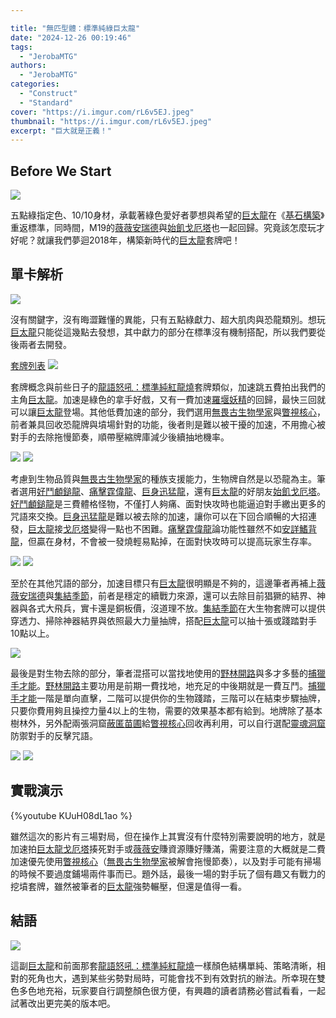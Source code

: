 ```yaml
---

title: "無匹型體：標準純綠巨太龍"
date: "2024-12-26 00:19:46"
tags:
  - "JerobaMTG"
authors:
  - "JerobaMTG"
categories:
  - "Construct"
  - "Standard"
cover: "https://i.imgur.com/rL6v5EJ.jpeg"
thumbnail: "https://i.imgur.com/rL6v5EJ.jpeg"
excerpt: "巨大就是正義！"
---
```


## Before We Start

![](https://i.imgur.com/rL6v5EJ.jpeg)

五點綠指定色、10/10身材，承載著綠色愛好者夢想與希望的[巨太龍](https://scryfall.com/card/m19/185/gigantosaurus)在《[基石構築](https://scryfall.com/sets/fdn?as=grid&order=set)》重返標準，同時間，M19的[薇薇安瑞德](https://scryfall.com/card/fdn/234/vivien-reid)與[始飢戈厄塔](https://scryfall.com/card/fdn/222/ghalta-primal-hunger)也一起回歸。究竟該怎麼玩才好呢？就讓我們夢迴2018年，構築新時代的[巨太龍](https://scryfall.com/card/m19/185/gigantosaurus)套牌吧！


## 單卡解析

![](https://i.imgur.com/tjVCgRw.png)

沒有關鍵字，沒有晦澀難懂的異能，只有五點綠獻力、超大肌肉與恐龍類別。想玩[巨太龍](https://scryfall.com/card/m19/185/gigantosaurus)只能從這幾點去發想，其中獻力的部分在標準沒有機制搭配，所以我們要從後兩者去開發。

[套牌列表](https://www.mtggoldfish.com/deck/6818769#paper)
![](https://i.imgur.com/qsHxZyf.png)

套牌概念與前些日子的[龍語怒吼：標準純紅龍燒](https://guildmagesforum.tw/Standard-Red-Dragon-Wins/)套牌類似，加速跳五費拍出我們的主角[巨太龍](https://scryfall.com/card/m19/185/gigantosaurus)。加速是綠色的拿手好戲，又有一費加速[羅堰妖精](https://scryfall.com/card/fdn/227/llanowar-elves)的回歸，最快三回就可以讓[巨太龍](https://scryfall.com/card/m19/185/gigantosaurus)登場。其他低費加速的部分，我們選用[無畏古生物學家](https://scryfall.com/card/lci/193/intrepid-paleontologist)與[瞥視核心](https://scryfall.com/card/lci/186/glimpse-the-core)，前者兼具回收恐龍牌與墳場針對的功能，後者則是難以被干擾的加速，不用擔心被對手的去除拖慢節奏，順帶壓縮牌庫減少後續抽地機率。

![](https://i.meee.com.tw/BryFjVY.png)
![](https://i.imgur.com/xnoMq7g.png)

考慮到生物品質與[無畏古生物學家](https://scryfall.com/card/lci/193/intrepid-paleontologist)的種族支援能力，生物牌自然是以恐龍為主。筆者選用[好鬥顱鎚龍](https://scryfall.com/card/lci/208/pugnacious-hammerskull)、[痛擊霆偉龍](https://scryfall.com/card/fdn/560/thrashing-brontodon)、[巨身迅猛龍](https://scryfall.com/card/lci/191/hulking-raptor)，還有[巨太龍](https://scryfall.com/card/m19/185/gigantosaurus)的好朋友[始飢戈厄塔](https://scryfall.com/card/fdn/222/ghalta-primal-hunger)。[好鬥顱鎚龍](https://scryfall.com/card/lci/208/pugnacious-hammerskull)是三費體格怪物，不僅打人夠痛、面對快攻時也能逼迫對手繳出更多的咒語來交換。[巨身迅猛龍](https://scryfall.com/card/lci/191/hulking-raptor)是難以被去除的加速，讓你可以在下回合順暢的大招連發，[巨太龍](https://scryfall.com/card/m19/185/gigantosaurus)接[戈厄塔](https://scryfall.com/card/fdn/222/ghalta-primal-hunger)變得一點也不困難。[痛擊霆偉龍](https://scryfall.com/card/fdn/560/thrashing-brontodon)論功能性雖然不如[安詳鰭背龍](https://scryfall.com/card/mat/24/tranquil-frillback)，但贏在身材，不會被一發燒輕易點掉，在面對快攻時可以提高玩家生存率。

![](https://i.imgur.com/Cvfsys0.png)
![](https://i.imgur.com/UeLR9Ar.png)

至於在其他咒語的部分，加速目標只有[巨太龍](https://scryfall.com/card/m19/185/gigantosaurus)很明顯是不夠的，這邊筆者再補上[薇薇安瑞德](https://scryfall.com/card/fdn/234/vivien-reid)與[集結季節](https://scryfall.com/card/blb/192/season-of-gathering)，前者是穩定的續戰力來源，還可以去除目前猖獗的結界、神器與各式大飛兵，實卡還是銅板價，沒道理不放。[集結季節](https://scryfall.com/card/blb/192/season-of-gathering)在大生物套牌可以提供穿透力、掃除神器結界與依照最大力量抽牌，搭配[巨太龍](https://scryfall.com/card/m19/185/gigantosaurus)可以抽十張或踐踏對手10點以上。

![](https://i.imgur.com/8emtg0t.png)

最後是對生物去除的部分，筆者混搭可以當找地使用的[野林開路](https://scryfall.com/card/fdn/215/bushwhack)與多才多藝的[捕獵手才能](https://scryfall.com/card/blb/179/hunters-talent)。[野林開路](https://scryfall.com/card/fdn/215/bushwhack)主要功用是前期一費找地，地充足的中後期就是一費互鬥。[捕獵手才能](https://scryfall.com/card/blb/179/hunters-talent)一階是單向直擊，二階可以提供你的生物踐踏，三階可以在結束步驟抽牌，只要你費用夠且操控力量4以上的生物，需要的效果基本都有給到。地牌除了基本樹林外，另外配兩張洞窟[蔽匿苗圃](https://scryfall.com/card/lci/276/hidden-nursery)給[瞥視核心](https://scryfall.com/card/lci/186/glimpse-the-core)回收再利用，可以自行選配[靈魂洞窟](https://scryfall.com/card/lci/269/cavern-of-souls)防禦對手的反擊咒語。

![](https://i.imgur.com/rILooZ5.png)
![](https://i.imgur.com/YpoGhng.png)

## 實戰演示

{%youtube KUuH08dL1ao %}

雖然這次的影片有三場對局，但在操作上其實沒有什麼特別需要說明的地方，就是加速拍[巨太龍](https://scryfall.com/card/m19/185/gigantosaurus)[戈厄塔](https://scryfall.com/card/fdn/222/ghalta-primal-hunger)揍死對手或[薇薇安](https://scryfall.com/card/fdn/234/vivien-reid)賺資源賺好賺滿，需要注意的大概就是二費加速優先使用[瞥視核心](https://scryfall.com/card/lci/186/glimpse-the-core)（[無畏古生物學家](https://scryfall.com/card/lci/193/intrepid-paleontologist)被解會拖慢節奏），以及對手可能有掃場的時候不要過度鋪場兩件事而已。題外話，最後一場的對手玩了個有趣又有戰力的挖墳套牌，雖然被筆者的[巨太龍](https://scryfall.com/card/m19/185/gigantosaurus)強勢輾壓，但還是值得一看。

## 結語

![](https://i.imgur.com/lYmHZSX.png)

這副[巨太龍](https://scryfall.com/card/m19/185/gigantosaurus)和前面那套[龍語怒吼：標準純紅龍燒](https://guildmagesforum.tw/Standard-Red-Dragon-Wins/)一樣顏色結構單純、策略清晰，相對的死角也大，遇到某些劣勢對局時，可能會找不到有效對抗的辦法。所幸現在雙色多色地充裕，玩家要自行調整顏色很方便，有興趣的讀者請務必嘗試看看，一起試著改出更完美的版本吧。
